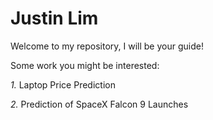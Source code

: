 # Justin Lim
Welcome to my repository, I will be your guide!

Some work you might be interested:

*1.* Laptop Price Prediction 

*2.* Prediction of SpaceX Falcon 9 Launches
